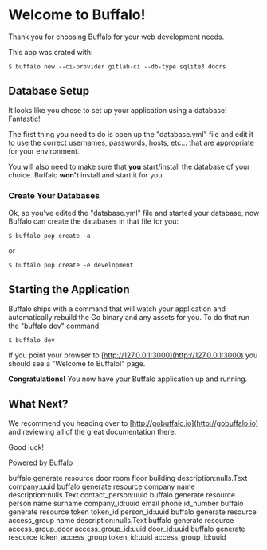 # Welcome to Buffalo!

Thank you for choosing Buffalo for your web development needs.

This app was crated with:

    $ buffalo new --ci-provider gitlab-ci --db-type sqlite3 doors

## Database Setup

It looks like you chose to set up your application using a database! Fantastic!

The first thing you need to do is open up the "database.yml" file and edit it to use the correct usernames, passwords, hosts, etc... that are appropriate for your environment.

You will also need to make sure that **you** start/install the database of your choice. Buffalo **won't** install and start it for you.

### Create Your Databases

Ok, so you've edited the "database.yml" file and started your database, now Buffalo can create the databases in that file for you:

	$ buffalo pop create -a

or

    $ buffalo pop create -e development

## Starting the Application

Buffalo ships with a command that will watch your application and automatically rebuild the Go binary and any assets for you. To do that run the "buffalo dev" command:

	$ buffalo dev

If you point your browser to [http://127.0.0.1:3000](http://127.0.0.1:3000) you should see a "Welcome to Buffalo!" page.

**Congratulations!** You now have your Buffalo application up and running.

## What Next?

We recommend you heading over to [http://gobuffalo.io](http://gobuffalo.io) and reviewing all of the great documentation there.

Good luck!

[Powered by Buffalo](http://gobuffalo.io)

buffalo generate resource door room floor building description:nulls.Text company:uuid
buffalo generate resource company name description:nulls.Text contact_person:uuid
buffalo generate resource person name surname company_id:uuid email phone id_number
buffalo generate resource token token_id person_id:uuid
buffalo generate resource access_group name description:nulls.Text
buffalo generate resource access_group_door access_group_id:uuid door_id:uuid
buffalo generate resource token_access_group token_id:uuid access_group_id:uuid